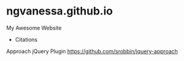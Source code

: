 # ngvanessa.github.io
My Awesome Website


* Citations

Approach jQuery Plugin 
https://github.com/srobbin/jquery-approach
